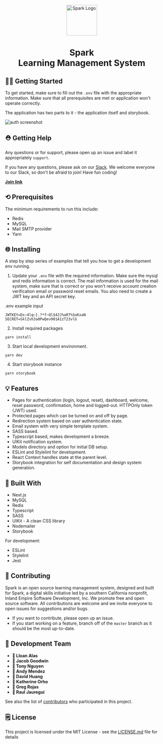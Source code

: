 <p align="center">
  <img
    alt="Spark Logo"
    src="https://raw.githubusercontent.com/inland-empire-software-development/spark/00031-readme-update/public/images/logo/spark-360x360.png"
    width="100px" >
</p>
<h1 align="center">
  <strong>Spark</strong><br>
  Learning Management System
</h1> 

## 👨‍💻 **Getting Started**

To get started, make sure to fill out the `.env` file with the appropriate information. Make sure that all prerequisites are met or application won't operate correctly.

The application has two parts to it - the application itself and storybook.

![auth screenshot](https://raw.githubusercontent.com/lloan/next-authenticate/master/public/images/authentication-screenshot.png)

## ⛑ **Getting Help**

Any questions or for support, please open up an issue and label it appropriately `support`. 

If you have any questions, please ask on our [Slack](https://ie-sd.slack.com). We welcome everyone to our Slack, so don't be afraid to join! Have fun coding!

**<a href="https://join.slack.com/t/ie-sd/shared_invite/enQtNTY1NDU3MTg4NDE5LWZiNjViZmQ0ODhmN2Q0NTg1NWQwZTcyODEyYmM4ZGYxNjZkM2UxYzU5OTZkMDY4YzljYjIwZGY4YmEyNzRlNjA">Join link</a>**

## ⟲ **Prerequisites**

The minimum requirements to run this include:

- Redis 
- MySQL
- Mail SMTP provider
- Yarn

## 🌐 **Installing**

A step by step series of examples that tell you how to get a development env running.

1. Update your `.env` file with the required information. Make sure the mysql and redis information is correct. The mail information is used for the mail system, make sure that is correct or you won't receive account creation verification email or password reset emails. You also need to create a JWT key and an API secret key.

.env example input
```
JWTKEY=Ds~4lq~}.?*f~Ql$42J%aR7%SoKxaN
SECRET=SklZvh3a0PwQev901A1zT23vlG
```

2. Install required packages

```
yarn install
```

3. Start local development environment.
```
yarn dev
```

4. Start storybook instance 
```
yarn storybook
```

## 💡 **Features**
- Pages for authentication (login, logout, reset), dashboard, welcome, reset password, confirmation, home and logged-out. HTTPOnly token (JWT) used.
- Protected pages which can be turned on and off by page.
- Redirection system based on user authentication state.
- Email system with very simple template system.
- SASS based.
- Typescript based, makes development a breeze.
- UIKit notification system.
- Models directory and option for initial DB setup.
- ESLint and Stylelint for development.
- React Context handles state at the parent level.
- Storybook integration for self documentation and design system generation.

## 🔨 **Built With**
* Next.js 
* MySQL
* Redis
* Typescript
* SASS
* UIKit - A clean CSS library
* Nodemailer
* Storybook

For development:

* ESLint
* Stylelint
* Jest

## 🤝 **Contributing**
Spark is an open source learning management system, designed and built for Spark, a digital skills initiative led by a southern California nonprofit, Inland Empire Software Development, Inc. We promote free and open source software. All contributions are welcome and we invite everyone to open issues for suggestions and/or bugs.

- If you want to contribute, please open up an issue.
- If you start working on a feature, branch off of the `master` branch as it should be the most up-to-date.

## 📓 **Development Team**

* **👤 Lloan Alas**  
* **👤 Jacob Goodwin** 
* **👤 Tony Nguyen** 
* **👤 Andy Mendez** 
* **👤 David Huang** 
* **👤 Katherine Orho**  
* **👤 Greg Rojas** 
* **👤 Raul Jauregui** 

See also the list of [contributors](https://github.com/lloan/next-authenticate/graphs/contributors) who participated in this project.

## 🗒 **License**

This project is licensed under the MIT License - see the [LICENSE.md](LICENSE.md) file for details

